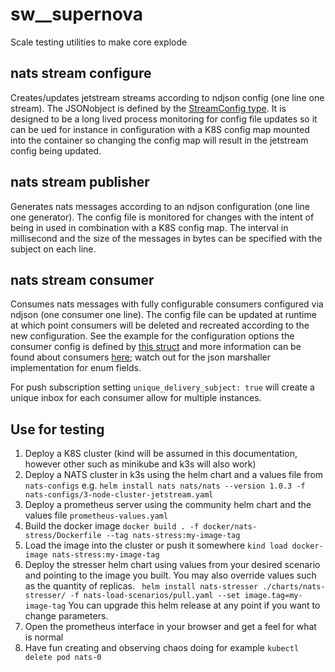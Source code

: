 # sw__supernova
Scale testing utilities to make core explode


## nats stream configure

Creates/updates jetstream streams according to ndjson config (one line one
stream). The JSONobject is defined by the [StreamConfig
type](https://pkg.go.dev/github.com/nats-io/nats.go#StreamConfig). It is
designed to be a long lived process monitoring for config file updates so it can
be ued for instance in configuration with a K8S config map mounted into the
container so changing the config map will result in the jetstream config being
updated.

## nats stream publisher

Generates nats messages according to an ndjson configuration (one line one
generator). The config file is monitored for changes with the intent of being in
used in combination with a K8S config map. The interval in millisecond and the
size of the messages in bytes can be specified with the subject on each line.

## nats stream consumer

Consumes nats messages with fully configurable consumers configured via ndjson
(one consumer one line). The config file can be updated at runtime at which
point consumers will be deleted and recreated according to the new
configuration. See the example for the configuration options the consumer config
is defined by [this
struct](https://pkg.go.dev/github.com/nats-io/nats.go#ConsumerConfig) and more
information can be found about consumers
[here](https://docs.nats.io/nats-concepts/jetstream/consumers); watch out for
the json marshaller implementation for enum fields.

For push subscription setting `unique_delivery_subject: true` will create a
unique inbox for each consumer allow for multiple instances.

## Use for testing

1. Deploy a K8S cluster (kind will be assumed in this documentation, however other such as minikube and k3s will also work)
2. Deploy a NATS cluster in k3s using the helm chart and a values file from `nats-configs` e.g. `helm install nats nats/nats --version 1.0.3 -f nats-configs/3-node-cluster-jetstream.yaml`
3. Deploy a prometheus server using the community helm chart and the values file `prometheus-values.yaml`
4. Build the docker image `docker build . -f docker/nats-stress/Dockerfile --tag nats-stress:my-image-tag`
5. Load the image into the cluster or push it somewhere `kind load docker-image nats-stress:my-image-tag`
6. Deploy the stresser helm chart using values from your desired scenario and pointing to the image you built. You may also override values such as the quantity of replicas. ` helm install nats-stresser ./charts/nats-stresser/ -f nats-load-scenarios/pull.yaml --set image.tag=my-image-tag` You can upgrade this helm release at any point if you want to change parameters.
7. Open the prometheus interface in your browser and get a feel for what is normal
8. Have fun creating and observing chaos doing for example `kubectl delete pod nats-0`
